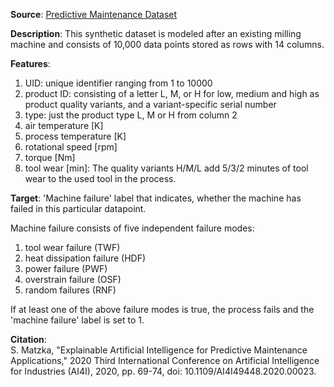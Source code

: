 **Source**: [Predictive Maintenance Dataset](https://www.kaggle.com/datasets/stephanmatzka/predictive-maintenance-dataset-ai4i-2020/data)

**Description**:
This synthetic dataset is modeled after an existing milling machine and consists of 10,000 data points stored as rows with 14 columns.

**Features**:
1. UID: unique identifier ranging from 1 to 10000
2. product ID: consisting of a letter L, M, or H for low, medium and high as product quality variants, and a variant-specific serial number
3. type: just the product type L, M or H from column 2
4. air temperature [K]
5. process temperature [K]
6. rotational speed [rpm]
7. torque [Nm]
8. tool wear [min]: The quality variants H/M/L add 5/3/2 minutes of tool wear to the used tool in the process.

**Target**: 'Machine failure' label that indicates, whether the machine has failed in this particular datapoint.
	
Machine failure consists of five independent failure modes:
1. tool wear failure (TWF)
2. heat dissipation failure (HDF)
3. power failure (PWF)
4. overstrain failure (OSF)
5. random failures (RNF)
    
If at least one of the above failure modes is true, the process fails and the 'machine failure' label is set to 1.

**Citation**:  
S. Matzka, "Explainable Artificial Intelligence for Predictive Maintenance Applications," 2020 Third International Conference on Artificial Intelligence for Industries (AI4I), 2020, pp. 69-74, doi: 10.1109/AI4I49448.2020.00023.